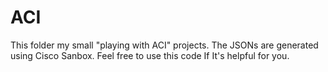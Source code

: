 # ACI

This folder my small "playing with ACI" projects. The JSONs are generated using Cisco Sanbox. Feel free to use this 
code If It's helpful for you. 
